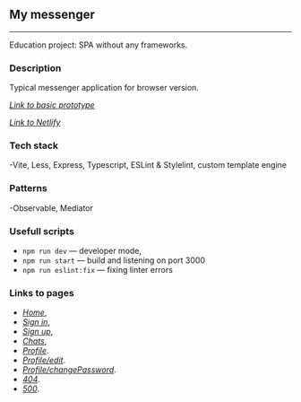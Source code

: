 ## My messenger

---
Education project: SPA without any frameworks.

### Description
Typical messenger application for browser version.

*[Link to basic prototype](https://www.figma.com/file/pgU5gTbP2YShOwlv8Skawl/Chat_external_link-(Copy)?type=design&node-id=0-1&mode=design&t=M9uhj5iECtbi3gPc-0)*

*[Link to Netlify](https://my-messenger-for-fun.netlify.app/)*

### Tech stack

-Vite, Less, Express, Typescript, ESLint & Stylelint, custom template engine

### Patterns

-Observable, Mediator

### Usefull scripts

- `npm run dev` — developer mode,
- `npm run start` — build and listening on port 3000
- `npm run eslint:fix` — fixing linter errors

### Links to pages

- *[Home](https://my-messenger-for-fun.netlify.app/)*,
- *[Sign in](https://my-messenger-for-fun.netlify.app/signin)*,
- *[Sign up](https://my-messenger-for-fun.netlify.app/signup)*,
- *[Chats](https://my-messenger-for-fun.netlify.app/chats)*,
- *[Profile](https://my-messenger-for-fun.netlify.app/profile)*.
- *[Profile/edit](https://my-messenger-for-fun.netlify.app/profile/edit)*.
- *[Profile/changePassword](https://my-messenger-for-fun.netlify.app/profile/changePassword)*.
- *[404](https://my-messenger-for-fun.netlify.app/404)*.
- *[500](https://my-messenger-for-fun.netlify.app/500)*.
